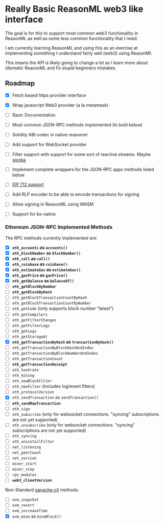 # Really Basic ReasonML web3 like interface

The goal is for this to support most common web3 functionality in ReasonML as well as some less common functionality that I need.

I am currently learning ReasonML and using this as an exercise at implementing something I understand fairly well (web3) using ReasonMl.

This means the API is likely going to change a lot as I learn more about idiomatic ReasonML and fix stupid beginners mistakes.

## Roadmap

- [x] Fetch based https provider interface
- [x] Wrap javascript Web3 provider (a la metamask)
- [ ] Basic Documentation
- [ ] Most common JSON-RPC methods implemented (In bold below)
- [ ] Solidity ABI codec in native reasonml
- [ ] Add support for WebSocket provider
- [ ] Filter support with support for some sort of reactive streams. Maybe [wonka](https://github.com/kitten/wonka)
- [ ] Implement complete wrappers for the JSON-RPC apps methods listed below
- [ ] [EIP 712 support](https://eips.ethereum.org/EIPS/eip-712)
- [ ] Add RLP encoder to be able to encode transactions for signing
- [ ] Allow signing in ReasonML using WASM
- [ ] Support for bs-native


### Ethereum JSON-RPC Implemented Methods

The RPC methods currently implemented are:

- [x] **`eth_accounts` as `accounts()`**
- [x] **`eth_blockNumber` as `blockNumber()`**
- [x] **`eth_call` as `call()`**
- [x] **`eth_coinbase` as `coinbase()`**
- [x] **`eth_estimateGas` as `estimateGas()`**
- [x] **`eth_gasPrice` as `gasPrice()`**
- [x] **`eth_getBalance` as `balanceOf()`**
- [ ] **`eth_getBlockByNumber`**
- [ ] **`eth_getBlockByHash`**
- [ ] `eth_getBlockTransactionCountByHash`
- [ ] `eth_getBlockTransactionCountByNumber`
- [ ] `eth_getCode` (only supports block number “latest”)
- [ ] `eth_getCompilers`
- [ ] `eth_getFilterChanges`
- [ ] `eth_getFilterLogs`
- [ ] `eth_getLogs`
- [ ] `eth_getStorageAt`
- [x] **`eth_getTransactionByHash` as `transactionByHash()`**
- [ ] `eth_getTransactionByBlockHashAndIndex`
- [ ] `eth_getTransactionByBlockNumberAndIndex`
- [ ] `eth_getTransactionCount`
- [ ] **`eth_getTransactionReceipt`**
- [ ] `eth_hashrate`
- [ ] `eth_mining`
- [ ] `eth_newBlockFilter`
- [ ] `eth_newFilter` (includes log/event filters)
- [ ] `eth_protocolVersion`
- [x] `eth_sendTransaction` as `sendTransaction()`
- [ ] **`eth_sendRawTransaction`**
- [ ] `eth_sign`
- [ ] `eth_subscribe` (only for websocket connections. "syncing" subscriptions are not yet supported)
- [ ] `eth_unsubscribe` (only for websocket connections. "syncing" subscriptions are not yet supported)
- [ ] `eth_syncing`
- [ ] `eth_uninstallFilter`
- [ ] `net_listening`
- [ ] `net_peerCount`
- [ ] `net_version`
- [ ] `miner_start`
- [ ] `miner_stop`
- [ ] `rpc_modules`
- [ ] **`web3_clientVersion`**

Non-Standard [ganache-cli](https://github.com/trufflesuite/ganache-cli) methods:

- [ ] `evm_snapshot`
- [ ] `evm_revert`
- [ ] `evm_increaseTime`
- [x] `evm_mine` as `mineBlock()`
